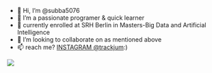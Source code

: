 - 👋 Hi, I’m @subba5076
- 👀 I’m a passionate programer & quick learner
- 🌱 currently enrolled at SRH Berlin in Masters-Big Data and Artificial Intelligence
- 💞️ I’m looking to collaborate on as mentioned above
- 📫  reach me? [INSTAGRAM @trackjum](https://www.instagram.com/trackjum/):)
<img src="https://github-readme-stats.vercel.app/api?username=subba5076&&show_icons=true&title_color=ffffff&icon_color=bb2acf&text_color=daf7dc&bg_color=151515">
<!---
subba5076/subba5076 is a ✨ special ✨ repository because its `README.md` (this file) appears on your GitHub profile.
You can click the Preview link to take a look at your changes.
--->
